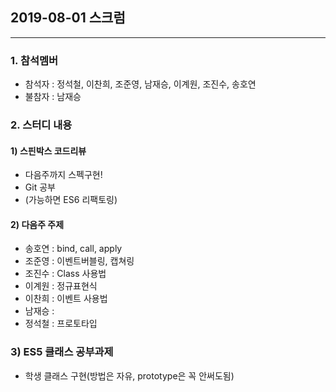## 2019-08-01 스크럼
----

### 1. 참석멤버
- 참석자 : 정석철, 이찬희, 조준영, 남재승, 이계원, 조진수, 송호연
- 불참자 : 남재승

### 2. 스터디 내용
#### 1) 스핀박스 코드리뷰
- 다음주까지 스펙구현!
- Git 공부
- (가능하면 ES6 리팩토링)

#### 2) 다음주 주제
- 송호연 : bind, call, apply
- 조준영 : 이벤트버블링, 캡쳐링
- 조진수 : Class 사용법 
- 이계원 : 정규표현식
- 이찬희 : 이벤트 사용법
- 남재승 : 
- 정석철 : 프로토타입

### 3) ES5 클래스 공부과제
- 학생 클래스 구현(방법은 자유, prototype은 꼭 안써도됨)
